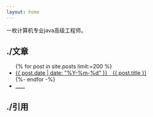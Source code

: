 ```yaml
---
layout: home
---
```


一枚计算机专业java高级工程师。

./文章
----------


<ul>
  {% for post in site.posts limit:=200 %}
    <li class="alink">
      <a href="{{ post.url }}" class="red-link">
        {{ post.date | date: "%Y-%m-%d" }}&emsp;{{ post.title }}
      </a>
    </li>
  {%- endfor -%}
  <li class="alink"><a href="./blog/" class="red-link">&hellip;&hellip;</a></li>
</ul>


./引用
-----------
